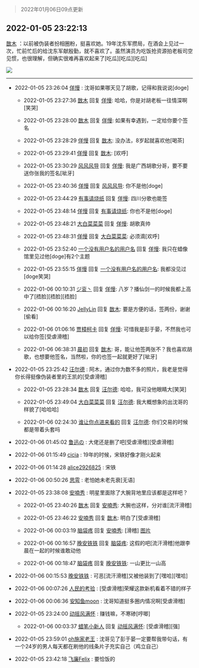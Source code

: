 > 2022年01月06日09点更新
<link rel="stylesheet" href="https://cdn.jsdelivr.net/gh/taotie6/sampleJSON@main/css/photo_show.css">
<meta name="referrer" content="no-referrer" />


 ## 2022-01-05 23:22:13 

 [㪚木](https://www.coolapk.com/feed/32624607?shareKey=ZDA2NzEwOGI5NDVjNjFkNWMwNDY~) ：以前被伪装者扮相圈粉，挺喜欢她。19年沈东军攒局，在酒会上见过一次，忙前忙后的给沈东军献殷勤，就不喜欢了。虽然演员为吃饭抢资源拍老板司空见惯，也很理解，但确实很难再喜欢起来了[吃瓜][吃瓜][吃瓜] 

<div class="album">
<img class="img-item" src="http://image.coolapk.com/feed/2021/0604/09/3142203_cc75c90b_1482_4911@300x300.gif" />
</div>

 ------- 

- 2022-01-05 23:26:04 [佯慢](uid=888105) : 沈哥如果哪天见了胡歌，记得和我说说[doge] 

    - 2022-01-05 23:27:36 [㪚木](uid=1081091) 回复 [佯慢](uid=888105): 哈哈，你是对胡老板一往情深啊[笑哭] 

    - 2022-01-05 23:28:00 [㪚木](uid=1081091) 回复 [佯慢](uid=888105): 如果有幸遇到，一定给你要个签名 

    - 2022-01-05 23:28:29 [佯慢](uid=888105) 回复 [㪚木](uid=1081091): 没办法，8岁起就喜欢他[喝茶] 

    - 2022-01-05 23:29:41 [佯慢](uid=888105) 回复 [㪚木](uid=1081091): [欢呼] 

    - 2022-01-05 23:30:29 [风风风导](uid=2418459) 回复 [佯慢](uid=888105): 我是广西胡歌分哥，要不要送你张我的签名[呲牙] 

    - 2022-01-05 23:40:36 [佯慢](uid=888105) 回复 [风风风导](uid=2418459): 你不是他[doge] 

    - 2022-01-05 23:44:29 [有事请烧纸](uid=1802946) 回复 [佯慢](uid=888105): 四川分歌也能签 

    - 2022-01-05 23:48:14 [佯慢](uid=888105) 回复 [有事请烧纸](uid=1802946): 你也不是他[doge] 

    - 2022-01-05 23:48:21 [大白菜菜菜](uid=2081020) 回复 [佯慢](uid=888105): 胡歌真帅 

    - 2022-01-05 23:48:31 [佯慢](uid=888105) 回复 [大白菜菜菜](uid=2081020): 必须滴[欢呼] 

    - 2022-01-05 23:52:40 [一个没有用户名的用户名](uid=1314924) 回复 [佯慢](uid=888105): 我只在蜡像馆里见过他[doge]有2个主题 

    - 2022-01-05 23:55:15 [佯慢](uid=888105) 回复 [一个没有用户名的用户名](uid=1314924): 我都没见过[doge笑哭] 

    - 2022-01-06 00:10:31 [ジ衮丶](uid=494451) 回复 [佯慢](uid=888105): 八岁？播仙剑一的时候我都上高中了[捂脸][捂脸][捂脸] 

    - 2022-01-06 00:16:20 [JellyLin](uid=1372534) 回复 [㪚木](uid=1081091): 要是方便的话，签两份，谢谢[偷看] 

    - 2022-01-06 01:06:16 [贾樟柯卡](uid=4286768) 回复 [佯慢](uid=888105): 可惜我是彭于晏，不然我也可以给你签[受虐滑稽] 

    - 2022-01-06 06:38:31 [晨初](uid=1179614) 回复 [㪚木](uid=1081091): 哥，能让他签两张不？我也喜欢胡歌，也想要他签名，当然啦，你的也签一起就更好了[呲牙] 

- 2022-01-05 23:25:42 [汪尔德](uid=1595236) : 阿木，通过你为数不多的照片，我老是觉得你长得挺像伪装者里的王凯的[受虐滑稽] 

    - 2022-01-05 23:28:34 [㪚木](uid=1081091) 回复 [汪尔德](uid=1595236): 哈哈，我可没他眼睛大[笑哭] 

    - 2022-01-05 23:49:04 [大白菜菜菜](uid=2081020) 回复 [汪尔德](uid=1595236): 我大概想象的出沈哥的样貌了[哈哈哈] 

    - 2022-01-06 02:24:30 [谁让你点进来看的](uid=1348471) 回复 [汪尔德](uid=1595236): 你们交易的时候都是带着头套吗 

- 2022-01-06 01:45:02 [鲁迅の](uid=1954055) : 大佬还是删了吧[受虐滑稽][受虐滑稽] 

- 2022-01-06 01:15:49 [cicia](uid=6177749) : 19年的时候，宋轶好像才刚火起来 

- 2022-01-06 01:14:28 [alice2926825](uid=1064232) : 宋铁 

- 2022-01-06 00:50:26 [思雩](uid=6140056) : 老怕她未老先衰[无语] 

- 2022-01-05 23:38:08 [安喃秀](uid=2237599) : 明星里面除了大腕背地里应该都是这样吧？ 

    - 2022-01-05 23:40:26 [㪚木](uid=1081091) 回复 [安喃秀](uid=2237599): 大腕也这样，分对谁[流汗滑稽] 

    - 2022-01-05 23:46:22 [安喃秀](uid=2237599) 回复 [㪚木](uid=1081091): 明白了[受虐滑稽] 

    - 2022-01-06 00:03:19 [脑袋疼](uid=3109703) 回复 [安喃秀](uid=2237599): [滑稽] [图片](http://image.coolapk.com/feed/2022/0106/00/3109703_d97d276f_8598_1605_640@960x717.jpeg)

    - 2022-01-06 00:16:57 [晚安铁铁](uid=2870621) 回复 [脑袋疼](uid=3109703): 这假的吧[流汗滑稽]他跟李晨在一起的时候谁敢动他 

    - 2022-01-06 00:18:47 [脑袋疼](uid=3109703) 回复 [晚安铁铁](uid=2870621): 一山更比一山高 

- 2022-01-06 00:15:53 [晚安铁铁](uid=2870621) : 可恶[流汗滑稽]又被他装到了[嘿哈][嘿哈] 

- 2022-01-06 00:07:26 [人民的考验](uid=3535328) : [受虐滑稽]荣耀这款新机看着不错的样子 

- 2022-01-06 00:06:36 [安知鱼moon](uid=3709834) : 沈哥知道挺多圈内情况啊[受虐滑稽] 

- 2022-01-05 23:24:00 [动摇风满怀](uid=2908614) : 赚钱嘛，不寒碜[哼唧] 

    - 2022-01-06 00:03:37 [蜡笔小新人](uid=4236945) 回复 [动摇风满怀](uid=2908614): [受虐滑稽][强] 

- 2022-01-05 23:59:01 [oh施家老王](uid=1796584) : 沈哥见了彭于晏一定要帮我带句话，有一个24岁的男人每天都在刷他的线条片子充实自己（鸡立自己） 

- 2022-01-05 23:42:18 [飞廉Felix](uid=900024) : 要恰饭的 

